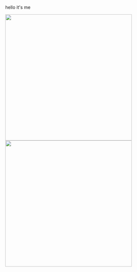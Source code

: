 hello it's me

<center>
      <div>
                  <td><img width="400px" align="left" src="https://github-readme-stats.vercel.app/api/wakatime?username=yanagiori&show_icons=true&hide_border=true&count_private=true&layout=compact" /> </td>
                  <td><img width="400px" align="left" src="https://github-readme-stats.vercel.app/api/top-langs/?username=yanagi-ori&hide=html&layout=compact" /> </td>
      </div>
</center>
